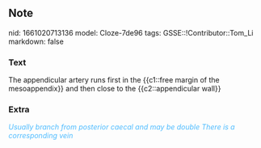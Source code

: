 ## Note
nid: 1661020713136
model: Cloze-7de96
tags: GSSE::!Contributor::Tom_Li
markdown: false

### Text
<div>
  The appendicular artery runs first in the {{c1::free margin of
  the mesoappendix}} and then close to the {{c2::appendicular
  wall}}
</div>

### Extra
<i><font color="#4FBCFF">Usually branch from posterior caecal and
may be double There is a corresponding vein</font></i>
